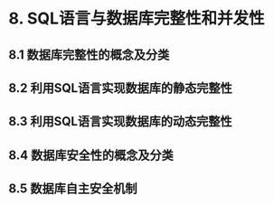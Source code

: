 # 8. SQL语言与数据库完整性和并发性

## 8.1 数据库完整性的概念及分类

## 8.2 利用SQL语言实现数据库的静态完整性

## 8.3 利用SQL语言实现数据库的动态完整性

## 8.4 数据库安全性的概念及分类

## 8.5 数据库自主安全机制
